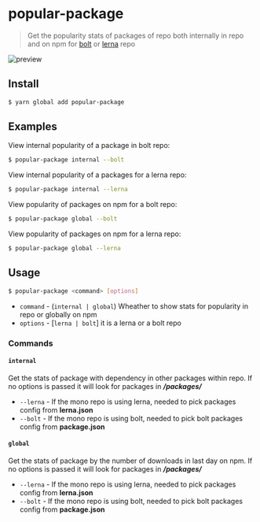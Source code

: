 # popular-package

> Get the popularity stats of packages of repo both internally in repo and on npm for [bolt](https://github.com/boltpkg/bolt) or [lerna](https://github.com/lerna/lerna) repo

![preview](https://raw.githubusercontent.com/ajaymathur/popular-package/master/github/preview.png)

## Install

```sh
$ yarn global add popular-package
```

## Examples

View internal popularity of a package in bolt repo:

```sh
$ popular-package internal --bolt
```

View internal popularity of a packages for a lerna repo:

```sh
$ popular-package internal --lerna
```

View popularity of packages on npm for a bolt repo:

```sh
$ popular-package global --bolt
```

View popularity of packages on npm for a lerna repo:

```sh
$ popular-package global --lerna
```

## Usage

```sh
$ popular-package <command> [options]
```

- `command` - (`internal | global`) Wheather to show stats for popularity in repo or globally on npm
- `options` - [`lerna | bolt`] it is a lerna or a bolt repo

### Commands

#### `internal`

Get the stats of package with dependency in other packages within repo. If no options is passed it will look for packages in ***/packages/***

- `--lerna` - If the mono repo is using lerna, needed to pick packages config from **lerna.json**
- `--bolt`  - If the mono repo is using bolt, needed to pick bolt packages config from **package.json**

#### `global`

Get the stats of package by the number of downloads in last day on npm. If no options is passed it will look for packages in ***/packages/***

- `--lerna` - If the mono repo is using lerna, needed to pick packages config from **lerna.json**
- `--bolt`  - If the mono repo is using bolt, needed to pick bolt packages config from **package.json**
